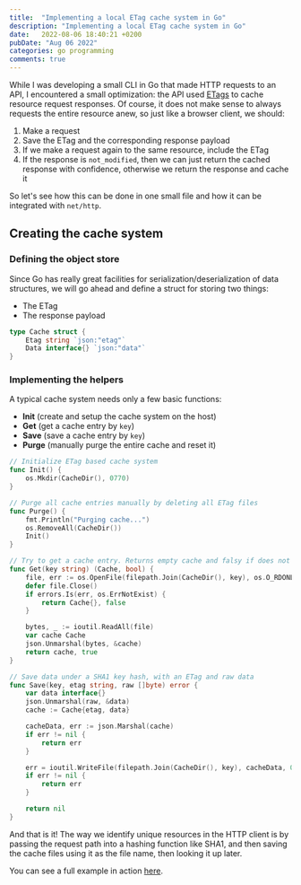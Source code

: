 ```yaml
---
title:  "Implementing a local ETag cache system in Go"
description: "Implementing a local ETag cache system in Go"
date:   2022-08-06 18:40:21 +0200
pubDate: "Aug 06 2022"
categories: go programming
comments: true
---
```


While I was developing a small CLI in Go that made HTTP requests to an API, I encountered a small optimization: the API used [ETags](https://developer.mozilla.org/en-US/docs/Web/HTTP/Headers/ETag) to cache resource request responses. Of course, it does not make sense to always requests the entire resource anew, so just like a browser client, we should:

1. Make a request
2. Save the ETag and the corresponding response payload
3. If we make a request again to the same resource, include the ETag
4. If the response is `not_modified`, then we can just return the cached response with confidence, otherwise we return the response and cache it

So let's see how this can be done in one small file and how it can be integrated with `net/http`.

## Creating the cache system

### Defining the object store

Since Go has really great facilities for serialization/deserialization of data structures, we will go ahead and define a struct for storing two things:

- The ETag
- The response payload

```go
type Cache struct {
	Etag string `json:"etag"`
	Data interface{} `json:"data"`
}
```

### Implementing the helpers

A typical cache system needs only a few basic functions:

- **Init** (create and setup the cache system on the host)
- **Get** (get a cache entry by `key`)
- **Save** (save a cache entry by `key`)
- **Purge** (manually purge the entire cache and reset it)

```go
// Initialize ETag based cache system
func Init() {
	os.Mkdir(CacheDir(), 0770)
}

// Purge all cache entries manually by deleting all ETag files
func Purge() {
	fmt.Println("Purging cache...")
	os.RemoveAll(CacheDir())
	Init()
}

// Try to get a cache entry. Returns empty cache and falsy if does not exist, otherwise truthy.
func Get(key string) (Cache, bool) {
	file, err := os.OpenFile(filepath.Join(CacheDir(), key), os.O_RDONLY, 0666)
	defer file.Close()
	if errors.Is(err, os.ErrNotExist) {
		return Cache{}, false
	}

	bytes, _ := ioutil.ReadAll(file)
	var cache Cache
	json.Unmarshal(bytes, &cache)
	return cache, true
}

// Save data under a SHA1 key hash, with an ETag and raw data
func Save(key, etag string, raw []byte) error {
	var data interface{}
	json.Unmarshal(raw, &data)
	cache := Cache{etag, data}

	cacheData, err := json.Marshal(cache)
	if err != nil {
		return err
	}

	err = ioutil.WriteFile(filepath.Join(CacheDir(), key), cacheData, 0666)
	if err != nil {
		return err
	}

	return nil
}
```

And that is it! The way we identify unique resources in the HTTP client is by passing the request path into a hashing function like SHA1, and then saving the cache files using it as the file name, then looking it up later.

You can see a full example in action [here](https://github.com/platogo/zube-cli/blob/master/cache/cache.go).
